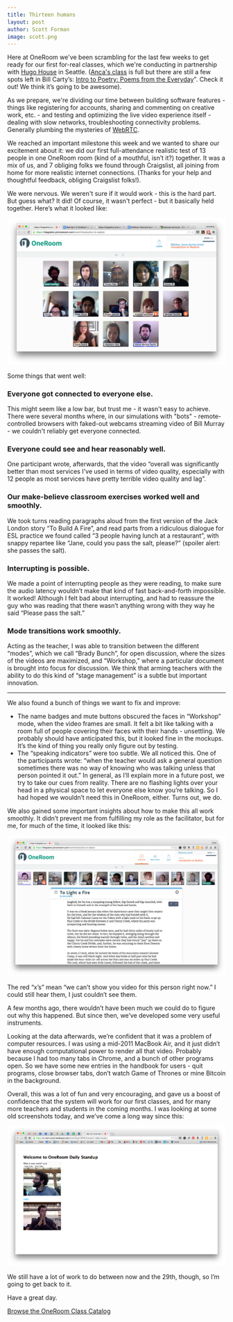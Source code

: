 ```yaml
---
title: Thirteen humans
layout: post
author: Scott Forman
image: scott.png
---
```


Here at OneRoom we've been scrambling for the last few weeks to get ready for our first for-real classes, which we're conducting in partnership with [Hugo House](http://hugohouse.org/) in Seattle. ([Anca's class](http://hugohouse.org/store/class/intro-to-fiction-writing-the-short-story-anca-szilagyi/) is full but there are still a few spots left in Bill Carty’s: [Intro to Poetry: Poems from the Everyday](http://hugohouse.org/store/class/intro-to-poetry-poems-from-the-everyday-bill-carty/)". Check it out! We think it’s going to be awesome).

As we prepare, we're dividing our time between building software features - things like registering for accounts, sharing and commenting on creative work, etc. - and testing and optimizing the live video experience itself - dealing with slow networks, troubleshooting connectivity problems. Generally plumbing the mysteries of [WebRTC](http://en.wikipedia.org/wiki/WebRTC). 

We reached an important milestone this week and we wanted to share our excitement about it: we did our first full-attendance realistic test of 13 people in one OneRoom room (kind of a mouthful, isn’t it?) together. It was a mix of us, and 7 obliging folks we found through Craigslist, all joining from home for more realistic internet connections. (Thanks for your help and thoughtful feedback, obliging Craigslist folks!). 

We were nervous. We weren't sure if it would work - this is the hard part. But guess what? It did! Of course, it wasn't perfect - but it basically held together. Here’s what it looked like:

![Craigslist test screenshot 1](/img/blog/craigslist-test-screenshot-1.png)

Some things that went well:

### Everyone got connected to everyone else. 

This might seem like a low bar, but trust me - it wasn't easy to achieve. There were several months where, in our simulations with "bots" - remote-controlled browsers with faked-out webcams streaming video of Bill Murray - we couldn't reliably get everyone connected.

### Everyone could see and hear reasonably well. 

One participant wrote, afterwards, that the video “overall was significantly better than most services I've used in terms of video quality, especially with 12 people as most services have pretty terrible video quality and lag”. 

### Our make-believe classroom exercises worked well and smoothly. 

We took turns reading paragraphs aloud from the first version of the Jack London story “To Build A Fire”, and read parts from a ridiculous dialogue for ESL practice we found called “3 people having lunch at a restaurant”, with snappy repartee like “Jane, could you pass the salt, please?” (spoiler alert: she passes the salt). 

### Interrupting is possible. 

We made a point of interrupting people as they were reading, to make sure the audio latency wouldn’t make that kind of fast back-and-forth impossible. It worked! Although I felt bad about interrupting, and had to reassure the guy who was reading that there wasn’t anything wrong with they way he said “Please pass the salt.” 

### Mode transitions work smoothly.

Acting as the teacher, I was able to transition between the different “modes”, which we call “Brady Bunch”, for open discussion, where the sizes of the videos are maximized, and “Workshop,” where a particular document is brought into focus for discussion. We think that arming teachers with the ability to do this kind of “stage management” is a subtle but important innovation. 

---

We also found a bunch of things we want to fix and improve: 

* The name badges and mute buttons obscured the faces in “Workshop” mode, when the video frames are small. It felt a bit like talking with a room full of people covering their faces with their hands - unsettling. We probably should have anticipated this, but it looked fine in the mockups. It’s the kind of thing you really only figure out by testing. 
* The “speaking indicators” were too subtle. We all noticed this. One of the participants wrote: “when the teacher would ask a general question sometimes there was no way of knowing who was talking unless that person pointed it out.” In general, as I’ll explain more in a future post, we try to take our cues from reality. There are no flashing lights over your head in a physical space to let everyone else know you’re talking. So I had hoped we wouldn’t need this in OneRoom, either. Turns out, we do.

We also gained some important insights about how to make this all work smoothly. It didn’t prevent me from fulfilling my role as the facilitator, but for me, for much of the time, it looked like this: 

![Craigslist test screenshot 2](/img/blog/craigslist-test-screenshot-2.png)

The red “x’s” mean “we can’t show you video for this person right now.” I could still hear them, I just couldn’t see them. 

A few months ago, there wouldn’t have been much we could do to figure out why this happened. But since then, we’ve developed some very useful instruments. 

Looking at the data afterwards, we’re confident that it was a problem of computer resources. I was using a mid-2011 MacBook Air, and it just didn’t have enough computational power to render all that video. Probably because I had too many tabs in Chrome, and a bunch of other programs open. So we have some new entries in the handbook for users - quit programs, close browser tabs, don’t watch Game of Thrones or mine Bitcoin in the background.

Overall, this was a lot of fun and very encouraging, and gave us a boost of confidence that the system will work for our first classes, and for many more teachers and students in the coming months. I was looking at some old screenshots today, and we’ve come a long way since this: 

![Early screenshot](/img/blog/early-screenshot.png)

We still have a lot of work to do between now and the 29th, though, so I’m going to get back to it. 

Have a great day. 


<div class="tc pam">
      <a class="btn btn--blue pal br3" href="https://app.joinoneroom.com/course">Browse the OneRoom Class Catalog</a>
    </div>